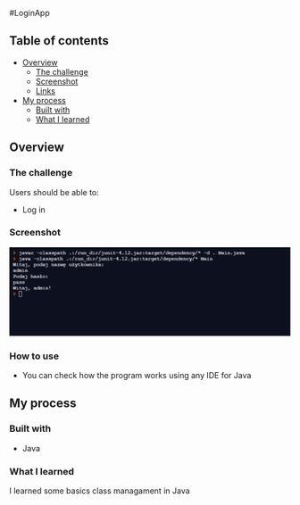 #LoginApp

## Table of contents

- [Overview](#overview)
  - [The challenge](#the-challenge)
  - [Screenshot](#screenshot)
  - [Links](#How-to-use)
- [My process](#my-process)
  - [Built with](#built-with)
  - [What I learned](#what-i-learned)
  



## Overview

### The challenge

Users should be able to:

- Log in 

### Screenshot

![](images/screen.jpg)




### How to use

- You can check how the program works using any IDE for Java

## My process

### Built with

- Java





### What I learned

I learned some basics class managament in Java
